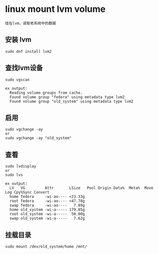 # linux mount lvm volume
```
挂在lvm，读取老系统中的数据
```

## 安装 lvm
```
sudo dnf install lvm2
```

## 查找lvm设备
```
sudo vgscan

ex output:
  Reading volume groups from cache.
  Found volume group "fedora" using metadata type lvm2
  Found volume group "old_system" using metadata type lvm2
```

## 启用
```
sudo vgchange -ay
or 
sudo vgchange -ay "old_system"
````

## 查看
```
sudo lvdisplay
or
sudo lvs

ex output:
  LV   VG         Attr       LSize   Pool Origin Data%  Meta%  Move Log Cpy%Sync Convert
  home fedora     -wi-ao---- <23.33g
  root fedora     -wi-ao---- <47.78g
  swap fedora     -wi-ao----   7.89g
  home old_system -wi-a----- 179.85g
  root old_system -wi-a-----  50.00g
  swap old_system -wi-a-----   7.62g
```

## 挂载目录
```
sudo mount /dev/old_system/home /mnt/
```
